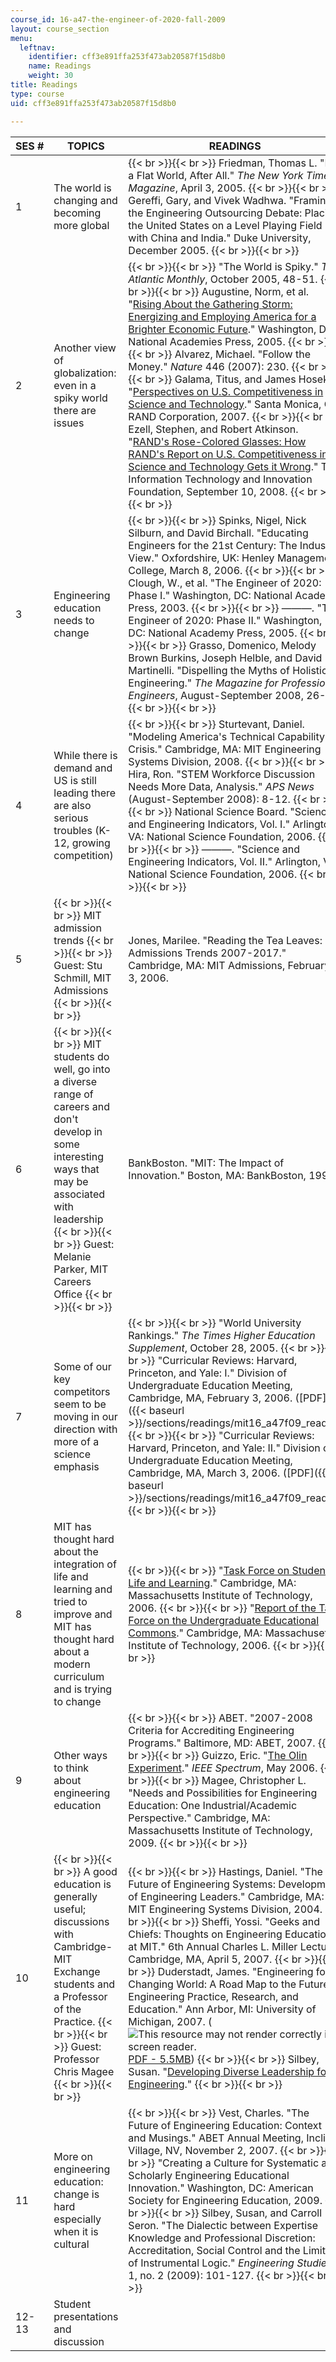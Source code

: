 ```yaml
---
course_id: 16-a47-the-engineer-of-2020-fall-2009
layout: course_section
menu:
  leftnav:
    identifier: cff3e891ffa253f473ab20587f15d8b0
    name: Readings
    weight: 30
title: Readings
type: course
uid: cff3e891ffa253f473ab20587f15d8b0

---
```


| SES # | TOPICS | READINGS |
| --- | --- | --- |
| 1 | The world is changing and becoming more global |  {{< br >}}{{< br >}} Friedman, Thomas L. "It's a Flat World, After All." _The New York Times Magazine_, April 3, 2005. {{< br >}}{{< br >}} Gereffi, Gary, and Vivek Wadhwa. "Framing the Engineering Outsourcing Debate: Placing the United States on a Level Playing Field with China and India." Duke University, December 2005. {{< br >}}{{< br >}}  |
| 2 | Another view of globalization: even in a spiky world there are issues |  {{< br >}}{{< br >}} "The World is Spiky." _The Atlantic Monthly_, October 2005, 48-51. {{< br >}}{{< br >}} Augustine, Norm, et al. "[Rising About the Gathering Storm: Energizing and Employing America for a Brighter Economic Future](http://www.nap.edu/catalog.php?record_id=11463)." Washington, DC: National Academies Press, 2005. {{< br >}}{{< br >}} Alvarez, Michael. "Follow the Money." _Nature_ 446 (2007): 230. {{< br >}}{{< br >}} Galama, Titus, and James Hosek. "[Perspectives on U.S. Competitiveness in Science and Technology](http://www.rand.org/pubs/conf_proceedings/CF235/)." Santa Monica, CA: RAND Corporation, 2007. {{< br >}}{{< br >}} Ezell, Stephen, and Robert Atkinson. "[RAND's Rose-Colored Glasses: How RAND's Report on U.S. Competitiveness in Science and Technology Gets it Wrong](https://itif.org/publications/2008/09/10/rands-rose-colored-glasses-how-rands-report-us-competitiveness-science-and)." The Information Technology and Innovation Foundation, September 10, 2008. {{< br >}}{{< br >}}  |
| 3 | Engineering education needs to change |  {{< br >}}{{< br >}} Spinks, Nigel, Nick Silburn, and David Birchall. "Educating Engineers for the 21st Century: The Industry View." Oxfordshire, UK: Henley Management College, March 8, 2006. {{< br >}}{{< br >}} Clough, W., et al. "The Engineer of 2020: Phase I." Washington, DC: National Academy Press, 2003. {{< br >}}{{< br >}} ———. "The Engineer of 2020: Phase II." Washington, DC: National Academy Press, 2005. {{< br >}}{{< br >}} Grasso, Domenico, Melody Brown Burkins, Joseph Helble, and David Martinelli. "Dispelling the Myths of Holistic Engineering." _The Magazine for Professional Engineers_, August-September 2008, 26-29. {{< br >}}{{< br >}}  |
| 4 | While there is demand and US is still leading there are also serious troubles (K-12, growing competition) |  {{< br >}}{{< br >}} Sturtevant, Daniel. "Modeling America's Technical Capability Crisis." Cambridge, MA: MIT Engineering Systems Division, 2008. {{< br >}}{{< br >}} Hira, Ron. "STEM Workforce Discussion Needs More Data, Analysis." _APS News_ (August-September 2008): 8-12. {{< br >}}{{< br >}} National Science Board. "Science and Engineering Indicators, Vol. I." Arlington, VA: National Science Foundation, 2006. {{< br >}}{{< br >}} ———. "Science and Engineering Indicators, Vol. II." Arlington, VA: National Science Foundation, 2006. {{< br >}}{{< br >}}  |
| 5 |  {{< br >}}{{< br >}} MIT admission trends {{< br >}}{{< br >}} Guest: Stu Schmill, MIT Admissions {{< br >}}{{< br >}}  | Jones, Marilee. "Reading the Tea Leaves: Admissions Trends 2007-2017." Cambridge, MA: MIT Admissions, February 3, 2006. |
| 6 |  {{< br >}}{{< br >}} MIT students do well, go into a diverse range of careers and don't develop in some interesting ways that may be associated with leadership {{< br >}}{{< br >}} Guest: Melanie Parker, MIT Careers Office {{< br >}}{{< br >}}  | BankBoston. "MIT: The Impact of Innovation." Boston, MA: BankBoston, 1997. |
| 7 | Some of our key competitors seem to be moving in our direction with more of a science emphasis |  {{< br >}}{{< br >}} "World University Rankings." _The Times Higher Education Supplement_, October 28, 2005. {{< br >}}{{< br >}} "Curricular Reviews: Harvard, Princeton, and Yale: I." Division of Undergraduate Education Meeting, Cambridge, MA, February 3, 2006. ([PDF]({{< baseurl >}}/sections/readings/mit16_a47f09_read1)) {{< br >}}{{< br >}} "Curricular Reviews: Harvard, Princeton, and Yale: II." Division of Undergraduate Education Meeting, Cambridge, MA, March 3, 2006. ([PDF]({{< baseurl >}}/sections/readings/mit16_a47f09_read2)) {{< br >}}{{< br >}}  |
| 8 | MIT has thought hard about the integration of life and learning and tried to improve and MIT has thought hard about a modern curriculum and is trying to change |  {{< br >}}{{< br >}} "[Task Force on Student Life and Learning](http://web.mit.edu/committees/sll/tf.html)." Cambridge, MA: Massachusetts Institute of Technology, 2006. {{< br >}}{{< br >}} "[Report of the Task Force on the Undergraduate Educational Commons](http://web.mit.edu/committees/edcommons/documents/task_force_report.html)." Cambridge, MA: Massachusetts Institute of Technology, 2006. {{< br >}}{{< br >}}  |
| 9 | Other ways to think about engineering education |  {{< br >}}{{< br >}} ABET. "2007-2008 Criteria for Accrediting Engineering Programs." Baltimore, MD: ABET, 2007. {{< br >}}{{< br >}} Guizzo, Eric. "[The Olin Experiment](http://spectrum.ieee.org/at-work/education/the-olin-experiment)." _IEEE Spectrum_, May 2006. {{< br >}}{{< br >}} Magee, Christopher L. "Needs and Possibilities for Engineering Education: One Industrial/Academic Perspective." Cambridge, MA: Massachusetts Institute of Technology, 2009. {{< br >}}{{< br >}}  |
| 10 |  {{< br >}}{{< br >}} A good education is generally useful; discussions with Cambridge-MIT Exchange students and a Professor of the Practice. {{< br >}}{{< br >}} Guest: Professor Chris Magee {{< br >}}{{< br >}}  |  {{< br >}}{{< br >}} Hastings, Daniel. "The Future of Engineering Systems: Development of Engineering Leaders." Cambridge, MA: MIT Engineering Systems Division, 2004. {{< br >}}{{< br >}} Sheffi, Yossi. "Geeks and Chiefs: Thoughts on Engineering Education at MIT." 6th Annual Charles L. Miller Lecture, Cambridge, MA, April 5, 2007. {{< br >}}{{< br >}} Duderstadt, James. "Engineering for a Changing World: A Road Map to the Future of Engineering Practice, Research, and Education." Ann Arbor, MI: University of Michigan, 2007. (![This resource may not render correctly in a screen reader.](/images/inacessible.gif)[PDF - 5.5MB](https://deepblue.lib.umich.edu/bitstream/handle/2027.42/88644/2008_A_Roadmap_for_Engineering.pdf?sequence=1&isAllowed=y)) {{< br >}}{{< br >}} Silbey, Susan. "[Developing Diverse Leadership for Engineering](http://web.mit.edu/ssilbey/www/diverse_leadership.html)." {{< br >}}{{< br >}}  |
| 11 | More on engineering education: change is hard especially when it is cultural |  {{< br >}}{{< br >}} Vest, Charles. "The Future of Engineering Education: Context and Musings." ABET Annual Meeting, Incline Village, NV, November 2, 2007. {{< br >}}{{< br >}} "Creating a Culture for Systematic and Scholarly Engineering Educational Innovation." Washington, DC: American Society for Engineering Education, 2009. {{< br >}}{{< br >}} Silbey, Susan, and Carroll Seron. "The Dialectic between Expertise Knowledge and Professional Discretion: Accreditation, Social Control and the Limits of Instrumental Logic." _Engineering Studies_ 1, no. 2 (2009): 101-127. {{< br >}}{{< br >}}  |
| 12-13 | Student presentations and discussion |